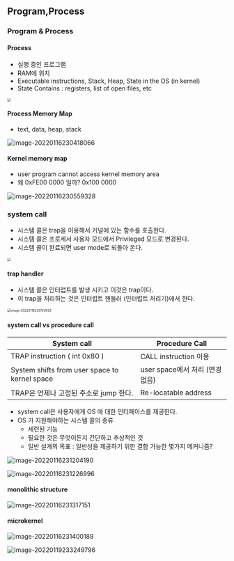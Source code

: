 ## Program,Process

### Program & Process

#### Process

* 실행 중인 프로그램
* RAM에 위치
* Executable instructions, Stack, Heap, State in the OS (in kernel)
* State Contains : registers, list of open files, etc

<img src="img/image-20220116225658818.png" style="zoom:50%;" />



#### Process Memory Map

* text, data, heap, stack

![image-20220116230418066](img/image-2022011623041806622.png)



#### Kernel memory map

* user program cannot access kernel memory area
* 왜 0xFE00 0000 일까?  0x100 0000

![image-20220116230559328](img/image-20220116230559328.png)





### system call

* 시스템 콜은 trap을 이용해서 커널에 있는 함수를 호출한다. 
* 시스템 콜은 프로세서 사용자 모드에서 Privileged 모드로  변경된다.
* 시스템 콜이 완료되면 user mode로 되돌아 온다. 

<img src="img/image-20220116230654098.png" style="zoom:50%;" />



#### trap handler

* 시스템 콜은 인터럽트를 발생 시키고 이것은 trap이다. 
* 이 trap을 처리하는 것은 인터럽트 핸들러 (인터럽트 처리기)에서 한다.



<img src="img/image-20220116230720925.png" alt="image-20220116230720925" style="zoom:50%;" />



#### system call vs procedure call

| System call                                   | Procedure Call                  |
| --------------------------------------------- | ------------------------------- |
| TRAP instruction ( int 0x80 )                 | CALL  instruction 이용          |
| System shifts from user space to kernel space | user space에서 처리 (변경 없음) |
| TRAP은 언제나 고정된 주소로 jump 한다.        | Re-locatable address            |



* system call은 사용자에게  OS 에 대한 인터페이스를 제공한다.
* OS 가 지원해야하는 시스템 콜의 종류
  * 세련된 기능
  * 필요한 것은 무엇이든지 간단하고 추상적인 것
  * 일반 설계의 목표 :  일반성을 제공하기 위한 결합 가능한 몇가지 메커니즘?





![image-20220116231204190](img/image-20220116231204190.png)

![image-20220116231226996](img/image-20220116231226996.png)

#### monolithic structure

![image-20220116231317151](img/image-20220116231317151.png)



#### microkernel

![image-20220116231400189](img/image-20220116231400189.png)







![image-20220119233249796](img/image-20220119233249796.png)

